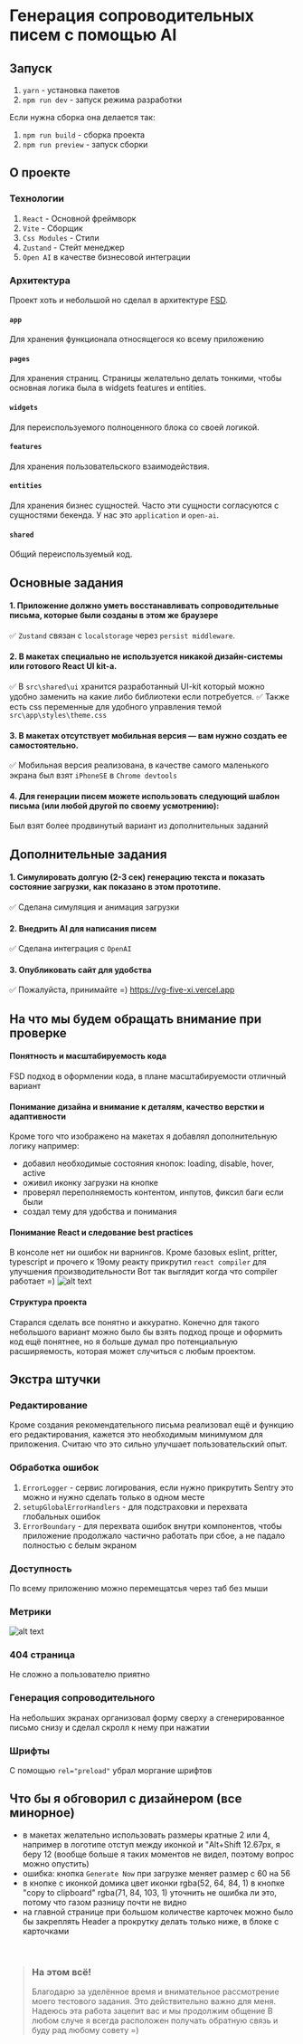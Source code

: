 # Генерация сопроводительных писем с помощью AI

## Запуск

1. `yarn` - установка пакетов
2. `npm run dev` - запуск режима разработки

Если нужна сборка она делается так:

1. `npm run build` - сборка проекта
1. `npm run preview` - запуск сборки

## О проекте

### Технологии

1. `React` - Основной фреймворк
2. `Vite` - Сборщик
3. `Css Modules` - Стили
4. `Zustand` - Стейт менеджер
5. `Open AI` в качестве бизнесовой интеграции

### Архитектура

Проект хоть и небольшой но сделал в архитектуре [FSD](https://feature-sliced.github.io/).

#### `app`

Для хранения функционала относящегося ко всему приложению

#### `pages`

Для хранения страниц. Страницы желательно делать тонкими, чтобы основная логика была в widgets features и entities.

#### `widgets`

Для переиспользуемого полноценного блока со своей логикой.

#### `features`

Для хранения пользовательского взаимодействия.

#### `entities`

Для хранения бизнес сущностей. Часто эти сущности согласуются с сущностями бекенда. У нас это `application` и `open-ai`.

#### `shared`

Общий переиспользуемый код.

## Основные задания

#### 1. Приложение должно уметь восстанавливать сопроводительные письма, которые были созданы в этом же браузере

✅ `Zustand` связан с `localstorage` через `persist middleware`.

#### 2. В макетах специально не используется никакой дизайн-системы или готового React UI kit-а.

✅ В `src\shared\ui` хранится разработанный UI-kit который можно удобно заменить на какие либо библиотеки если потребуется.
✅ Также есть css переменные для удобного управления темой `src\app\styles\theme.css`

#### 3. В макетах отсутствует мобильная версия — вам нужно создать ее самостоятельно.

✅ Мобильная версия реализована, в качестве самого маленького экрана был взят `iPhoneSE` в `Chrome devtools`

#### 4. Для генерации писем можете использовать следующий шаблон письма (или любой другой по своему усмотрению):

Был взят более продвинутый вариант из дополнительных заданий

## Дополнительные задания

#### 1. Симулировать долгую (2-3 сек) генерацию текста и показать состояние загрузки, как показано в этом прототипе.

✅ Сделана симуляция и анимация загрузки

#### 2. Внедрить AI для написания писем

✅ Сделана интеграция с `OpenAI`

#### 3. Опубликовать сайт для удобства

✅ Пожалуйста, принимайте =)
https://vg-five-xi.vercel.app

## На что мы будем обращать внимание при проверке

#### Понятность и масштабируемость кода

FSD подход в оформлении кода, в плане масштабируемости отличный вариант

#### Понимание дизайна и внимание к деталям, качество верстки и адаптивности

Кроме того что изображено на макетах я добавлял дополнительную логику например:

- добавил необходимые состояния кнопок: loading, disable, hover, active
- оживил иконку загрузки на кнопке
- проверял переполняемость контентом, инпутов, фиксил баги если были
- создал тему для удобства и понимания

#### Понимание React и следование best practices

В консоле нет ни ошибок ни варнингов.
Кроме базовых eslint, pritter, typescript и прочего к 19ому реакту прикрутил `react compiler` для улучшения производительности
Вот так выглядит когда что compiler работает =)
![alt text](readme-images/compiler.png)

#### Структура проекта

Старался сделать все понятно и аккуратно. Конечно для такого небольшого вариант можно было бы взять подход проще и оформить код ещё понятнее, но я больше думал про потенциальную расширяемость, которая может случиться с любым проектом.

## Экстра штучки

### Редактирование

Кроме создания рекомендательного письма реализовал ещё и функцию его редактирования, кажется это необходимым минимумом для приложения. Считаю что это сильно улучшает пользовательский опыт.

### Обработка ошибок

1. `ErrorLogger` - сервис логирования, если нужно прикрутить Sentry это можно и нужно сделать только в одном месте
2. `setupGlobalErrorHandlers` - для подстраховки и перехвата глобальных ошибок
3. `ErrorBoundary` - для перехвата ошибок внутри компонентов, чтобы приложение продолжало частично работать при сбое, а не падало полностью с белым экраном

### Доступность

По всему приложению можно перемещатсья через таб без мыши

### Метрики

![alt text](readme-images/perfomance.png)

### 404 страница

Не сложно а пользователю приятно

### Генерация сопроводительного

На небольших экранах организовал форму сверху а сгенерированное письмо снизу и сделал скролл к нему при нажатии

### Шрифты

С помощью `rel="preload"` убрал моргание шрифтов

## Что бы я обговорил с дизайнером (все минорное)

- в макетах желательно использовать размеры кратные 2 или 4, например в логотипе отступ между иконкой и "Alt+Shift 12.67px, я беру 12 (вообще больше я таких моментов не видел, поэтому вопрос можно опустить)
- ошибка: кнопка `Generate Now` при загрузке меняет размер с 60 на 56
- в кнопке с иконкой домика цвет иконки rgba(52, 64, 84, 1) в кнопке "copy to clipboard" rgba(71, 84, 103, 1) уточнить не ошибка ли это, потому что газом разницу почти не видно
- на главной странице при большом количестве карточек можно было бы закреплять Header а прокрутку делать только ниже, в блоке с карточками

<br />

> ### На этом всё!
>
> Благодарю за уделённое время и внимательное рассмотрение моего тестового задания. Это действительно важно для меня.
> Надеюсь эта работа зацепит вас и мы продолжим общение
> В любом случе я всегда расположен получать обратную связь и буду рад любому совету =)
